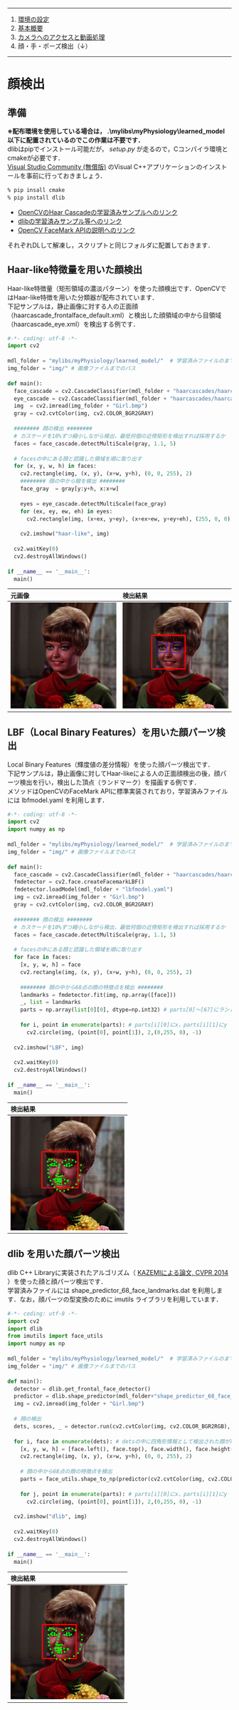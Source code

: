 <hr>

1. [環境の設定](README.md)
2. [基本概要](BASIC_00.md)
3. [カメラへのアクセスと動画処理](BASIC_01.md)
4. 顔・手・ポーズ検出（↓）

<hr>

# 顔検出
  ## 準備
  __※配布環境を使用している場合は， .\\mylibs\\myPhysiology\\learned_model 以下に配置されているのでこの作業は不要です．__<br>
  dlibはpipでインストール可能だが， *setup.py* が走るので，Cコンパイラ環境とcmakeが必要です．<br>
  [Visual Studio Community (無償版)](https://visualstudio.microsoft.com/ja/free-developer-offers/) のVisual C++アプリケーションのインストールを事前に行っておきましょう．

  ```sh
  % pip insall cmake
  % pip install dlib
  ```

   - [OpenCVのHaar Cascadeの学習済みサンプルへのリンク](https://github.com/opencv/opencv/tree/master/data/haarcascades)
   - [dlibの学習済みサンプル等へのリンク](http://dlib.net/files/)
   - [OpenCV FaceMark APIの説明へのリンク](https://docs.opencv.org/4.x/d7/dec/tutorial_facemark_usage.html)

  それぞれDLして解凍し，スクリプトと同じフォルダに配置しておきます．

  ## Haar-like特徴量を用いた顔検出
  Haar-like特徴量（矩形領域の濃淡パターン）を使った顔検出です．OpenCVではHaar-like特徴を用いた分類器が配布されています．<br>
  下記サンプルは，静止画像に対する人の正面顔（haarcascade_frontalface_default.xml）と検出した顔領域の中から目領域（haarcascade_eye.xml）を検出する例です．
  
  ```python
  #-*- coding: utf-8 -*-
  import cv2

  mdl_folder = "mylibs/myPhysiology/learned_model/"  # 学習済みファイルのまでのパス
  img_folder = "img/" # 画像ファイルまでのパス

  def main():
    face_cascade = cv2.CascadeClassifier(mdl_folder + "haarcascades/haarcascade_frontalface_default.xml")
    eye_cascade = cv2.CascadeClassifier(mdl_folder + "haarcascades/haarcascade_eye.xml")
    img  = cv2.imread(img_folder + "Girl.bmp")
    gray = cv2.cvtColor(img, cv2.COLOR_BGR2GRAY)

    ######## 顔の検出 ########
    # カスケードを10%ずつ縮小しながら検出，最低何個の近傍矩形を検出すれば採用するか
    faces = face_cascade.detectMultiScale(gray, 1.1, 5)

    # facesの中にある顔と認識した領域を順に取り出す
    for (x, y, w, h) in faces:
      cv2.rectangle(img, (x, y), (x+w, y+h), (0, 0, 255), 2)
      ######## 顔の中から眼を検出 ########
      face_gray  = gray[y:y+h, x:x+w]

      eyes = eye_cascade.detectMultiScale(face_gray)
      for (ex, ey, ew, eh) in eyes:
        cv2.rectangle(img, (x+ex, y+ey), (x+ex+ew, y+ey+eh), (255, 0, 0), 1)

      cv2.imshow("haar-like", img)

    cv2.waitKey(0)
    cv2.destroyAllWindows()

  if __name__ == '__main__':
    main()
  ``` 

 | 元画像 | 検出結果 |
 |:-- |:-- |
 | ![Girl](./Girl.bmp) | ![Haar-Girl](./haar-Girl.bmp) |
 
  ## LBF（Local Binary Features）を用いた顔パーツ検出
  Local Binary Features（輝度値の差分情報）を使った顔パーツ検出です．<br>
  下記サンプルは，静止画像に対してHaar-likeによる人の正面顔検出の後，顔パーツ検出を行い，検出した頂点（ランドマーク）を描画する例です．<br>
  メソッドはOpenCVのFaceMark APIに標準実装されており，学習済みファイルには lbfmodel.yaml を利用します．
  
  ```python
  #-*- coding: utf-8 -*-
  import cv2
  import numpy as np

  mdl_folder = "mylibs/myPhysiology/learned_model/"  # 学習済みファイルのまでのパス
  img_folder = "img/" # 画像ファイルまでのパス

  def main():
    face_cascade = cv2.CascadeClassifier(mdl_folder + "haarcascades/haarcascade_frontalface_default.xml")
    fmdetector = cv2.face.createFacemarkLBF()
    fmdetector.loadModel(mdl_folder + "lbfmodel.yaml")
    img = cv2.imread(img_folder + "Girl.bmp")
    gray = cv2.cvtColor(img, cv2.COLOR_BGR2GRAY)

    ######## 顔の検出 ########
    # カスケードを10%ずつ縮小しながら検出，最低何個の近傍矩形を検出すれば採用するか
    faces = face_cascade.detectMultiScale(gray, 1.1, 5)

    # facesの中にある顔と認識した領域を順に取り出す
    for face in faces:
      [x, y, w, h] = face
      cv2.rectangle(img, (x, y), (x+w, y+h), (0, 0, 255), 2)

      ######## 顔の中から68点の顔の特徴点を検出 ########
      landmarks = fmdetector.fit(img, np.array([face]))
      _, list = landmarks
      parts = np.array(list[0][0], dtype=np.int32) # parts[0]～[67]にランドマークの頂点座標が格納されている

      for i, point in enumerate(parts): # parts[i][0]にx，parts[i][1]にy
        cv2.circle(img, (point[0], point[1]), 2,(0,255, 0), -1)

    cv2.imshow("LBF", img)

    cv2.waitKey(0)
    cv2.destroyAllWindows()

  if __name__ == '__main__':
    main()
  ```
 | 検出結果 |
 |:-- |
 | ![LBF-Girl](./lbf-Girl.png) |

  ## dlib を用いた顔パーツ検出
  dlib C++ Libraryに実装されたアルゴリズム（ [KAZEMIによる論文, CVPR 2014](https://openaccess.thecvf.com/content_cvpr_2014/html/Kazemi_One_Millisecond_Face_2014_CVPR_paper.html) ）を使った顔と顔パーツ検出です．<br>
  学習済みファイルには shape_predictor_68_face_landmarks.dat を利用します．なお，顔パーツの型変換のために imutils ライブラリを利用しています．
  ```python
  #-*- coding: utf-8 -*-
  import cv2
  import dlib
  from imutils import face_utils
  import numpy as np

  mdl_folder = "mylibs/myPhysiology/learned_model/"  # 学習済みファイルのまでのパス
  img_folder = "img/" # 画像ファイルまでのパス

  def main():
    detector = dlib.get_frontal_face_detector()
    predictor = dlib.shape_predictor(mdl_folder+"shape_predictor_68_face_landmarks.dat")
    img = cv2.imread(img_folder + "Girl.bmp")

    # 顔の検出
    dets, scores, _ = detector.run(cv2.cvtColor(img, cv2.COLOR_BGR2RGB), 1)

    for i, face in enumerate(dets): # detsの中に四角形情報として検出された顔が順に格納
      [x, y, w, h] = [face.left(), face.top(), face.width(), face.height()]
      cv2.rectangle(img, (x, y), (x+w, y+h), (0, 0, 255), 2)

      # 顔の中から68点の顔の特徴点を検出
      parts = face_utils.shape_to_np(predictor(cv2.cvtColor(img, cv2.COLOR_BGR2RGB), face), dtype=np.int32)

      for j, point in enumerate(parts): # parts[i][0]にx，parts[i][1]にy
        cv2.circle(img, (point[0], point[1]), 2,(0,255, 0), -1)

    cv2.imshow("dlib", img)

    cv2.waitKey(0)
    cv2.destroyAllWindows()

  if __name__ == '__main__':
    main()

  ```
 | 検出結果 |
 |:-- |
 | ![dlib-Girl](./dlib-Girl.png) |

